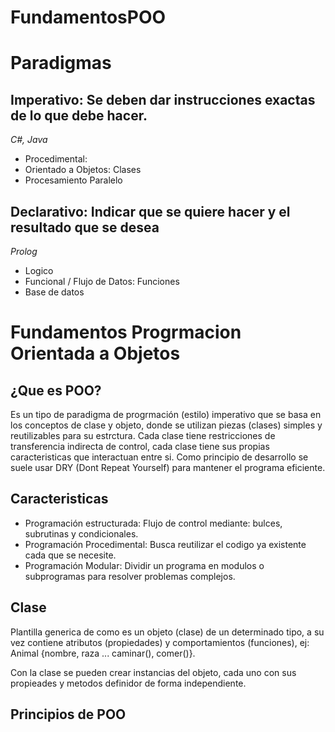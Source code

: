 # FundamentosPOO


# Paradigmas
## Imperativo: Se deben dar instrucciones exactas de lo que debe hacer. 
*C#, Java*
  - Procedimental: 
  - Orientado a Objetos: Clases
  - Procesamiento Paralelo
## Declarativo: Indicar que se quiere hacer y el resultado que se desea
*Prolog*
  - Logico
  - Funcional / Flujo de Datos: Funciones
  - Base de datos
  

# Fundamentos Progrmacion Orientada a Objetos

## ¿Que es POO?
Es un tipo de paradigma de progrmación (estilo) imperativo que se basa en los conceptos de clase y objeto, donde se utilizan piezas (clases) simples y reutilizables para su estrctura. Cada clase tiene restricciones de transferencia indirecta de control, cada clase tiene sus propias caracteristicas que interactuan entre si. Como principio de desarrollo se suele usar DRY (Dont Repeat Yourself) para mantener el programa eficiente.

## Caracteristicas
- Programación estructurada: Flujo de control mediante: bulces, subrutinas y condicionales.
- Programación Procedimental: Busca reutilizar el codigo ya existente cada que se necesite.
- Programación Modular: Dividir un programa en modulos o subprogramas para resolver problemas complejos.

## Clase
Plantilla generica de como es un objeto (clase)  de un determinado tipo, a su vez contiene atributos (propiedades) y comportamientos (funciones), ej: Animal {nombre, raza ... caminar(), comer()}.

Con la clase se pueden crear instancias del objeto, cada uno con sus propieades y metodos definidor de forma independiente.


## Principios de POO
